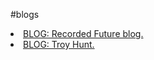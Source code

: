 #blogs

<li><a href="https://www.recordedfuture.com/blog/">BLOG: Recorded Future blog.</a></li>
<li><a href="https://www.troyhunt.com/">BLOG: Troy Hunt.</a></li>

